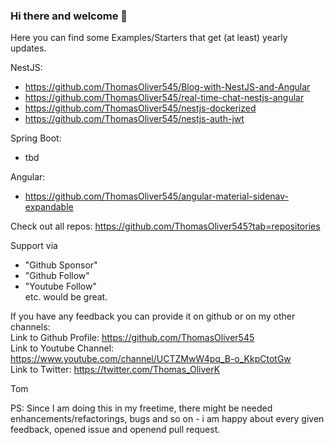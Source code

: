 ### Hi there and welcome 👋

Here you can find some Examples/Starters that get (at least) yearly updates.
<!-- Here you can read about the concept for the starters:  -->

NestJS:  
  - https://github.com/ThomasOliver545/Blog-with-NestJS-and-Angular  
  - https://github.com/ThomasOliver545/real-time-chat-nestjs-angular  
  - https://github.com/ThomasOliver545/nestjs-dockerized  
  - https://github.com/ThomasOliver545/nestjs-auth-jwt  

Spring Boot:  
  - tbd
  
Angular:  
  - https://github.com/ThomasOliver545/angular-material-sidenav-expandable  

Check out all repos: https://github.com/ThomasOliver545?tab=repositories  

Support via 
- "Github Sponsor"
- "Github Follow"
- "Youtube Follow"   
etc. would be great.

If you have any feedback you can provide it on github or on my other channels:  
Link to Github Profile: https://github.com/ThomasOliver545  
Link to Youtube Channel: https://www.youtube.com/channel/UCTZMwW4pq_B-o_KkpCtotGw  
Link to Twitter: https://twitter.com/Thomas_OliverK  
  
Tom

PS: Since I am doing this in my freetime, there might be needed enhancements/refactorings, bugs and so on -  i am happy about every given feedback, opened issue and openend pull request.

